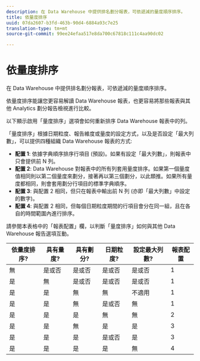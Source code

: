 ```yaml
---
description: 在 Data Warehouse 中提供排名劃分報表，可依遞減的量度順序排序。
title: 依量度排序
uuid: 07da2607-b3fd-463b-90d4-6884a93c7e25
translation-type: tm+mt
source-git-commit: 99ee24efaa517e8da700c67818c111c4aa90dc02

---
```



# 依量度排序

在 Data Warehouse 中提供排名劃分報表，可依遞減的量度順序排序。

依量度排序能讓您更容易解讀 Data Warehouse 報表，也更容易將那些報表與其他 Analytics 劃分報告檢視進行比較。

以下顯示啟用「量度排序」選項會如何重新排序 Data Warehouse 報表中的列。

「量度排序」根據日期粒度、報告維度或量度的設定方式，以及是否設定「最大列數」，可以提供四種組織 Data Warehouse 報表的方式:

* **配置 1**: 依據字典順序排序行項目 (預設)。如果有設定「最大列數」，則報表中只會提供前 N 列。
* **配置 2**: Data Warehouse 對報表中的所有列套用量度排序。如果第一個量度值相同則以第二個量度來劃分，接著再以第三個劃分，以此類推。如果所有量度都相同，則會套用劃分行項目的標準字典順序。
* **配置 3**: 與配置 2 相同，但只在報表中輸出前 N 列 (亦即「最大列數」中設定的數字)。
* **配置 4**: 與配置 2 相同，但每個日期粒度期間的行項目會分在同一組，且在各自的時間範圍內進行排序。

請參閱本表格中的「報表配置」欄，以判斷「量度排序」如何與其他 Data Warehouse 報告選項互動。

| 依量度排序? | 具有量度? | 具有劃分? | 日期粒度? | 設定最大列數? | 報表配置 |
|---|---|---|---|---|---|
| 無 | 是或否 | 是或否 | 是或否 | 是或否 | 1 |
| 是 | 無 | 是或否 | 是或否 | 是或否 | 1 |
| 是 | 是 | 無 | 無 | 不適用 | 1 |
| 是 | 是 | 無 | 是或否 | 無 | 1 |
| 是 | 是 | 是 | 無 | 無 | 2 |
| 是 | 是 | 無 | 是 | 是 | 3 |
| 是 | 是 | 是 | 是或否 | 是 | 3 |
| 是 | 是 | 是 | 是 | 無 | 4 |

